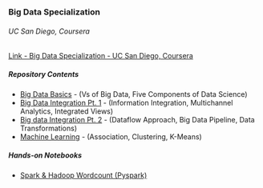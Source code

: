 
### Big Data Specialization
###### UC San Diego, Coursera

[Link - Big Data Specialization - UC San Diego, Coursera](https://www.coursera.org/specializations/big-data)

##### Repository Contents
- [Big Data Basics](bigdatabasics-jf-notes01.md) - (Vs of Big Data, Five Components of Data Science)
- [Big Data Integration Pt. 1](bigdataintegration-jf-notes01.md) - (Information Integration, Multichannel Analytics, Integrated Views)
- [Big data Integration Pt. 2](bigdataintegration-jf-notes02.md) - (Dataflow Approach, Big Data Pipeline, Data Transformations)
- [Machine Learning](machinelearning-jf-notes01.md) - (Association, Clustering, K-Means)

##### Hands-on Notebooks
- [Spark & Hadoop Wordcount (Pyspark)](notebooks/spark-example-wc.ipynb)